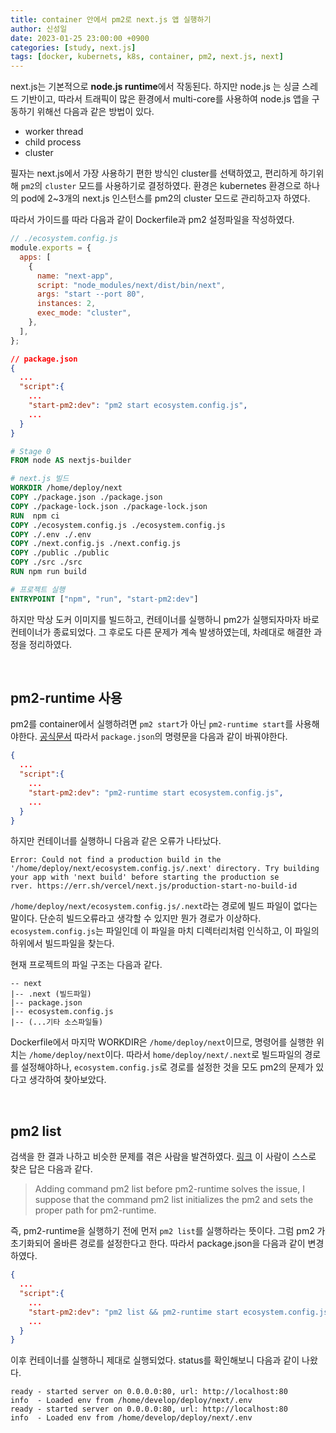 ```yaml
---
title: container 안에서 pm2로 next.js 앱 실행하기
author: 신성일
date: 2023-01-25 23:00:00 +0900
categories: [study, next.js]
tags: [docker, kubernets, k8s, container, pm2, next.js, next]
---
```


next.js는 기본적으로 **node.js runtime**에서 작동된다. 하지만 node.js 는 싱글 스레드 기반이고, 따라서 트래픽이 많은 환경에서 multi-core를 사용하여 node.js 앱을 구동하기 위해선 다음과 같은 방법이 있다.

- worker thread 
- child process 
- cluster

필자는 next.js에서 가장 사용하기 편한 방식인 cluster를 선택하였고, 편리하게 하기위해 `pm2`의 `cluster` 모드를 사용하기로 결정하였다. 환경은 kubernetes 환경으로 하나의 pod에 2~3개의 next.js 인스턴스를 pm2의 cluster 모드로 관리하고자 하였다. 

따라서 가이드를 따라 다음과 같이 Dockerfile과 pm2 설정파일을 작성하였다.

```js
// ./ecosystem.config.js
module.exports = {
  apps: [
    {
      name: "next-app",
      script: "node_modules/next/dist/bin/next",
      args: "start --port 80",
      instances: 2,
      exec_mode: "cluster",
    },
  ],
};
```

```json
// package.json
{
  ...
  "script":{
    ...
    "start-pm2:dev": "pm2 start ecosystem.config.js",
    ...
  }
}
```

```dockerfile
# Stage 0 
FROM node AS nextjs-builder

# next.js 빌드
WORKDIR /home/deploy/next
COPY ./package.json ./package.json
COPY ./package-lock.json ./package-lock.json
RUN  npm ci
COPY ./ecosystem.config.js ./ecosystem.config.js
COPY ./.env ./.env
COPY ./next.config.js ./next.config.js
COPY ./public ./public
COPY ./src ./src
RUN npm run build

# 프로젝트 실행
ENTRYPOINT ["npm", "run", "start-pm2:dev"]
```

하지만 막상 도커 이미지를 빌드하고, 컨테이너를 실행하니 pm2가 실행되자마자 바로 컨테이너가 종료되었다. 그 후로도 다른 문제가 계속 발생하였는데, 차례대로 해결한 과정을 정리하였다.

<br/>

## pm2-runtime 사용

pm2를 container에서 실행하려면 `pm2 start`가 아닌 `pm2-runtime start`를 사용해야한다. [공식문서](https://pm2.keymetrics.io/docs/usage/docker-pm2-nodejs/) 
따라서 `package.json`의 명령문을 다음과 같이 바꿔야한다.

```json
{
  ...
  "script":{
    ...
    "start-pm2:dev": "pm2-runtime start ecosystem.config.js",
    ...
  }
}
```

하지만 컨테이너를 실행하니 다음과 같은 오류가 나타났다.

```
Error: Could not find a production build in the '/home/deploy/next/ecosystem.config.js/.next' directory. Try building your app with 'next build' before starting the production se
rver. https://err.sh/vercel/next.js/production-start-no-build-id
```

`/home/deploy/next/ecosystem.config.js/.next`라는 경로에 빌드 파일이 없다는 말이다. 단순히 빌드오류라고 생각할 수 있지만 뭔가 경로가 이상하다. `ecosystem.config.js`는 파일인데 이 파일을 마치 디렉터리처럼 인식하고, 이 파일의 하위에서 빌드파일을 찾는다.

현재 프로젝트의 파일 구조는 다음과 같다.

```
-- next
|-- .next (빌드파일)
|-- package.json
|-- ecosystem.config.js
|-- (...기타 소스파일들)
```

Dockerfile에서 마지막 WORKDIR은 `/home/deploy/next`이므로, 명령어를 실행한 위치는 `/home/deploy/next`이다. 따라서 `home/deploy/next/.next`로 빌드파일의 경로를 설정해야하나, `ecosystem.config.js`로 경로를 설정한 것을 모도 pm2의 문제가 있다고 생각하여 찾아보았다.

<br/>

## pm2 list

검색을 한 결과 나하고 비슷한 문제를 겪은 사람을 발견하였다. [링크](https://stackoverflow.com/questions/66296203/azure-app-service-linux-next-js-app-pm2-not-possible-to-set-cluster-mode)
이 사람이 스스로 찾은 답은 다음과 같다.

> Adding command pm2 list before pm2-runtime solves the issue, I suppose that the command pm2 list initializes the pm2 and sets the proper path for pm2-runtime.

즉, pm2-runtime을 실행하기 전에 먼저 `pm2 list`를 실행하라는 뜻이다. 그럼 pm2 가 초기화되어 올바른 경로를 설정한다고 한다. 따라서 package.json을 다음과 같이 변경하였다.

```json
{
  ...
  "script":{
    ...
    "start-pm2:dev": "pm2 list && pm2-runtime start ecosystem.config.js",
    ...
  }
}
```

이후 컨테이너를 실행하니 제대로 실행되었다. status를 확인해보니 다음과 같이 나왔다.

```shell
ready - started server on 0.0.0.0:80, url: http://localhost:80
info  - Loaded env from /home/develop/deploy/next/.env
ready - started server on 0.0.0.0:80, url: http://localhost:80
info  - Loaded env from /home/develop/deploy/next/.env
```







